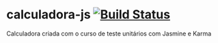 # calculadora-js [![Build Status](https://app.travis-ci.com/weslley-de-oliveira/calculadora-js.svg?branch=main)](https://app.travis-ci.com/weslley-de-oliveira/calculadora-js)
Calculadora criada com o curso de teste unitários com Jasmine e Karma
